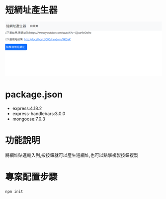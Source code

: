 # 短網址產生器
![image](https://github.com/keoo156/shorterNet/blob/master/%E8%9E%A2%E5%B9%95%E6%93%B7%E5%8F%96%E7%95%AB%E9%9D%A2%202023-04-14%20191301.png)
# package.json
* express:4.18.2
* express-handlebars:3.0.0
* mongoose:7.0.3
# 功能說明
將網址貼進輸入列,按按鈕就可以產生短網址,也可以點擊複製按鈕複製
# 專案配置步驟
`npm init`

